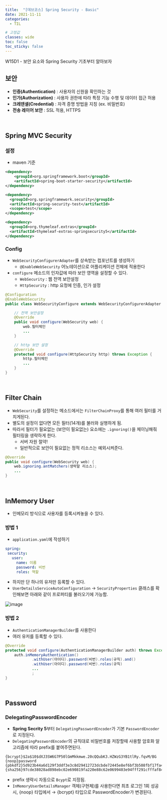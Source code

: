 ```yaml
---
title:  "[데브코스] Spring Security - Basic"
date: 2021-11-11
categories: 
  - TIL

# 고정값
classes: wide
toc: false
toc_sticky: false
---
```


W15D1 - 보안 요소와 Spring Security 기초부터 알아보자

## 보안

- **인증(Authentication)** : 사용자의 신원을 확인하는 것
- **인가(Authorization)** : 사용자 권한에 따라 특정 기능 수행 및 데이터 접근 허용
- **크레덴셜(Credential)** : 자격 증명 방법을 지칭 (ex. 비밀번호)
- **전송 레이어 보안** : SSL 적용, HTTPS

<br>

## Spring MVC Security

### 설정

- maven 기준

```xml
<dependency>
	<groupId>org.springframework.boot</groupId>
	<artifactId>spring-boot-starter-security</artifactId>
</dependency>

<dependency>
  <groupId>org.springframework.security</groupId>
  <artifactId>spring-security-test</artifactId>
  <scope>test</scope>
</dependency>

<dependency>
  <groupId>org.thymeleaf.extras</groupId>
  <artifactId>thymeleaf-extras-springsecurity5</artifactId>
</dependency>
```

### Config

- `WebSecurityConfigurerAdapter`를 상속받는 컴포넌트를 생성하기
    - `@EnableWebSecurity` 어노테이션으로 어플리케이션 전체에 적용한다
- `configure` 메소드의 인자값에 따라 보안 영역을 설정할 수 있다.
    - `WebSecurity` : 웹 전역 보안설정
    - `HttpSecurity` : http 요청에 인증, 인가 설정

```java
@Configuration
@EnableWebSecurity
public class WebSecurityConfigure extends WebSecurityConfigurerAdapter {

    // 전역 보안설정
    @Override
    public void configure(WebSecurity web) {
        web.필터체인 
        ...
    }

    // http 보안 설정
    @Override
    protected void configure(HttpSecurity http) throws Exception {
        http.필터체인 
        ...
    }
}
```

<br>

## Filter Chain

- `WebSecurity`를 설정하는 메소드에서는 `FilterChainProxy`를 통해 여러 필터를 거치게된다.
- 별도의 설정이 없다면 모든 필터(14개)를 불러와 실행하게 됨.
- 따라서 필터가 필요없는 (보안이 필요없는) 요소에는 `.ignoring()`을 체이닝해줘 필터링을 생략하게 한다.
    - 서버 자원 절약!
    - 일반적으로 보안이 필요없는 정적 리소스는 예외시켜준다.

```java
@Override
public void configure(WebSecurity web) {
    web.ignoring.antMatchers(생략할 리소스);
    ...
}
```

<br>

## InMemory User

- 인메모리 방식으로 사용자를 등록시켜놓을 수 있다.

### 방법 1

- `application.yaml`에 작성하기

```yaml
spring:
 security:
   user:
     name: 이름
     password: 비번
     roles: 역할
```

- 하지만 단 하나의 유저만 등록할 수 있다.
- `UserDetailsServiceAutoConfiguration` -> `SecurityProperties` 클래스를 확인해보면 아래와 같이 프로퍼티를 불러오기에 가능함.

![image](https://user-images.githubusercontent.com/71180414/141428834-5db5c259-e1cf-4c11-8766-9e3e1427aa28.png)

### 방법 2

- `AuthenticationManagerBuilder`를 사용한다
- 여러 유저를 등록할 수 있다.

```java
@Override
protected void configure(AuthenticationManagerBuilder auth) throws Exception {
    auth.inMemoryAuthentication()
            .withUser(아이디).password(비번).roles(규칙).and()
            .withUser(아이디).password(비번).roles(규칙)
            ...
            ;
}
```

<br>

## Password

### DelegatingPasswordEncoder

- **Spring Secrity 5**부터 `DelegatingPasswordEncoder`가 기본 `PasswordEncoder`로 지정된다.
- `DelegatingPasswordEncoder`의 규칙대로 비밀번호를 저장할때 사용할 암호화 알고리즘에 따라 prefix를 붙여주면된다.

```
{bcrypt}$2a$10$dXJ3SW6G7P50lGmMkkmwe.20cQQubK3.HZWzG3YB1tlRy.fqvM/BG
{noop}password
{pbkdf2}5d923b44a6d129f3ddf3e3c8d29412723dcbde72445e8ef6bf3b508fbf17fa4ed4d6b99ca763d8dc
{sha256}97cde38028ad898ebc02e690819fa220e88c62e0699403e94fff291cfffaf8410849f27605abcbc0
```

- prefix 생략시 자동으로 `Bcypt`로 지정됨.
- `InMemoryUserDetailsManager` 객체(구현체)를 사용한다면 최초 로그인 1회 성공시, {noop} 타입에서 → {bcrypt} 타입으로 PasswordEncoder가 변경된다.


<br>